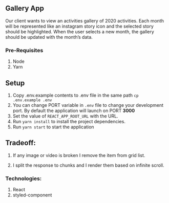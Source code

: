 ## Gallery App

Our client wants to view an activities gallery of 2020 activities. Each month will be represented like an instagram story icon and the selected story should be highlighted. When the user selects a new month, the gallery should be updated with the month’s data.

### Pre-Requisites

1. Node
2. Yarn

## Setup

1. Copy .env.example contents to .env file in the same path
   `cp .env.example .env`
2. You can change PORT variable in `.env` file to change your development port. By
   default the application will launch on PORT **3000**
3. Set the value of `REACT_APP_ROOT_URL` with the URL.
4. Run `yarn install` to install the project dependencies.
5. Run `yarn start` to start the application

## Tradeoff:

1. If any image or video is broken I remove the item from grid list.

2. I split the response to chunks and I render them based on infinite scroll.

### Technologies:

1. React
2. styled-component

